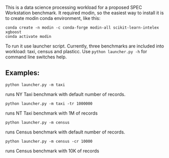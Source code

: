 This is a data science processing workload for a proposed SPEC Workstation
benchmark. It required modin, so the easiest way to install it is to create
modin conda environment, like this:

```
conda create -n modin -c conda-forge modin-all scikit-learn-intelex xgboost
conda activate modin
```

To run it use launcher script. Currently, three benchmarks are included into
workload: taxi, census and plasticc. Use `python launcher.py -h` for command
line switches help.

Examples:
---------
```
python launcher.py -m taxi
```
runs NY Taxi benchmark with default number of records.
```
python launcher.py -m taxi -tr 1000000
```
runs NT Taxi benchmark with 1M of records
```
python launcher.py -m census
```
runs Census benchmark with default number of records.
```
python launcher.py -m census -cr 10000
```
runs Census benchmark with 10K of records
